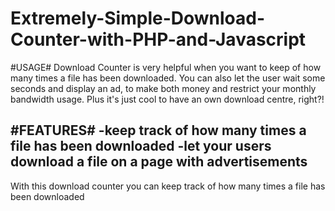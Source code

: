 Extremely-Simple-Download-Counter-with-PHP-and-Javascript
=========================================================

#USAGE#
Download Counter is very helpful when you want to keep of how many times a file has been downloaded.
You can also let the user wait some seconds and display an ad, to make both money and restrict your monthly bandwidth usage.
Plus it's just cool to have an own download centre, right?!

#FEATURES#
-keep track of how many times a file has been downloaded
-let your users download a file on a page with advertisements
-

With this download counter you can keep track of how many times a file has been downloaded